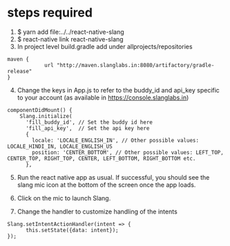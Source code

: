 # steps required

1. $ yarn add file:../../react-native-slang
2. $ react-native link react-native-slang
3. In project level build.gradle add under allprojects/repositories

```
maven {
            url "http://maven.slanglabs.in:8080/artifactory/gradle-release"
}
```

4. Change the keys in App.js to refer to the buddy_id and api_key specific to your account (as available in https://console.slanglabs.in)

```
componentDidMount() {
    Slang.initialize(
      'fill_buddy_id', // Set the buddy id here
      'fill_api_key',  // Set the api key here
      {
        locale: 'LOCALE_ENGLISH_IN', // Other possible values: LOCALE_HINDI_IN, LOCALE_ENGLISH_US
        position: 'CENTER_BOTTOM', // Other possible values: LEFT_TOP, CENTER_TOP, RIGHT_TOP, CENTER, LEFT_BOTTOM, RIGHT_BOTTOM etc.
      },
```

5. Run the react native app as usual. If successful, you should see the slang mic icon at the bottom of the screen once the app loads. 

6. Click on the mic to launch Slang. 

7. Change the handler to customize handling of the intents

```
Slang.setIntentActionHandler(intent => {
      this.setState({data: intent});
});
```

